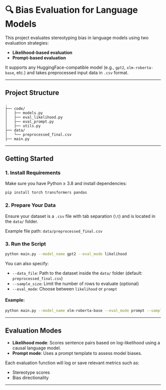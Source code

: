 # 🔍 Bias Evaluation for Language Models

This project evaluates stereotyping bias in language models using two evaluation strategies:  
- **Likelihood-based evaluation**
- **Prompt-based evaluation**

It supports any HuggingFace-compatible model (e.g., `gpt2`, `xlm-roberta-base`, etc.) and takes preprocessed input data in `.csv` format.

---

## Project Structure

```
.
├── code/
│   ├── models.py            
│   ├── eval_likelihood.py    
│   ├── eval_prompt.py        
│   ├── utils.py              
├── data/
│   └── preprocessed_final.csv  
├── main.py                   
```

---

## Getting Started

### 1. Install Requirements

Make sure you have Python ≥ 3.8 and install dependencies:

```bash
pip install torch transformers pandas
```

### 2. Prepare Your Data

Ensure your dataset is a `.csv` file with tab separation (`\t`) and is located in the `data/` folder.

Example file path: `data/preprocessed_final.csv`

### 3. Run the Script

```bash
python main.py --model_name gpt2 --eval_mode likelihood
```

You can also specify:

- `--data_file`: Path to the dataset inside the `data/` folder (default: `preprocessed_final.csv`)
- `--sample_size`: Limit the number of rows to evaluate (optional)
- `--eval_mode`: Choose between `likelihood` or `prompt`

#### Example:

```bash
python main.py --model_name xlm-roberta-base --eval_mode prompt --sample_size 500
```

---

## Evaluation Modes

- **Likelihood mode**: Scores sentence pairs based on log-likelihood using a causal language model.
- **Prompt mode**: Uses a prompt template to assess model biases.

Each evaluation function will log or save relevant metrics such as:

- Stereotype scores
- Bias directionality

---

